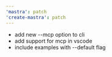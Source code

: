 ```yaml
---
'mastra': patch
'create-mastra': patch
---
```


- add new --mcp option to cli
- add support for mcp in vscode
- include examples with --default flag

